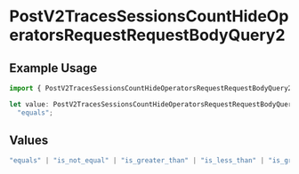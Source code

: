# PostV2TracesSessionsCountHideOperatorsRequestRequestBodyQuery2

## Example Usage

```typescript
import { PostV2TracesSessionsCountHideOperatorsRequestRequestBodyQuery2 } from "@orq-ai/node/models/operations";

let value: PostV2TracesSessionsCountHideOperatorsRequestRequestBodyQuery2 =
  "equals";
```

## Values

```typescript
"equals" | "is_not_equal" | "is_greater_than" | "is_less_than" | "is_greater_than_or_equal_to" | "is_less_than_or_equal_to" | "is_between" | "is_empty" | "is_not_empty"
```